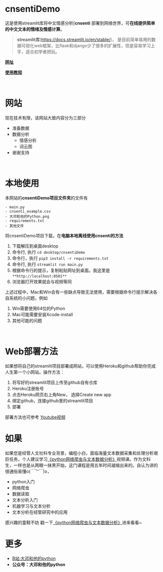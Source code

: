 # cnsentiDemo


这是使用streamlit库将中文情感分析[**cnsenti** 部署到网络世界，可**在线提供简单的中文文本的情绪及情感计算**。

> **streamlit库**(https://docs.streamlit.io/en/stable/)， 是目前简单易用的数据可视化web框架，比flask和django少了很多的扩展性，但是容易学习上手，适合初学者把玩。



[**网址**](https://cnsenti.herokuapp.com/)

[**使用教程** ](https://www.bilibili.com/video/bv17V411H7sZ)



<br>



# 网站

现在技术有限，该网站大致内容分为三部分

- 准备数据
- 数据分析
    - 情感分析
    - 词云图
- 谢谢支持



<br>





# 本地使用

本网站的**cnsentiDemo项目文件夹**的文件有



```
- main.py
- cnsenti_example.csv
- 大邓和他的Python.png
- requirements.txt
- 其他文件
```



将cnsentiDemo项目下载，在**电脑本地离线使用cnsenti的方法**

1. 下载解压到桌面desktop
2. 命令行, 执行 ``cd desktop/cnsentiDemo``
3. 命令行，执行 ``pip3 install -r requirements.txt``
4. 命令行, 执行 ``streamlit run main.py``
5. 根据命令行的提示，复制粘贴网址到桌面。我这里是 ``**http://localhost:8501**``
6. 浏览器打开效果就会与视频等同



上述过程中，Mac和Win会有一些缺点导致无法使用，需要根据命令行提示解决各自系统的小问题，例如



1. Win需要使用64位的Python
2. Mac可能需要安装Xcode-install
3. 其他可能的问题




<br>





# Web部署方法

如果想将自己的streamlit项目部署成网站，可以使用Heroku和github帮助你完成人生第一个小网站。操作方法：

1. 将写好的streamlit项目上传至github自有仓库
2. Heroku注册账号
3. 点击Heroku网页右上角New， 选择Create new app
4. 绑定github，连接github里的streamlit项目
5. 部署

部署方法也可参考  [Youtube视频](https://www.youtube.com/watch?v=zK4Ch6e1zq8&list=PLtqF5YXg7GLmCvTswG32NqQypOuYkPRUE&index=5)


# 如果

如果您是经管人文社科专业背景，编程小白，面临海量文本数据采集和处理分析艰巨任务，个人建议学习[《python网络爬虫与文本数据分析》](https://ke.qq.com/course/482241?tuin=163164df)视频课。作为文科生，一样也是从两眼一抹黑开始，这门课程是用五年时间凝缩出来的。自认为讲的很通俗易懂o(*￣︶￣*)o，

- python入门
- 网络爬虫
- 数据读取
- 文本分析入门
- 机器学习与文本分析
- 文本分析在经管研究中的应用

感兴趣的童鞋不妨 戳一下[《python网络爬虫与文本数据分析》](https://ke.qq.com/course/482241?tuin=163164df)进来看看~



# 更多

- [B站:大邓和他的python](https://space.bilibili.com/122592901/channel/detail?cid=66008)
- **公众号：大邓和他的python**

